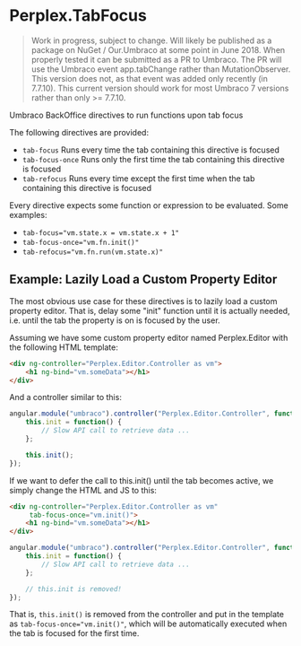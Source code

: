 # Perplex.TabFocus

> Work in progress, subject to change. Will likely be published as a package on NuGet / Our.Umbraco at some point in June 2018. When properly tested it can be submitted as a PR to Umbraco. The PR will use the Umbraco event app.tabChange rather than MutationObserver. This version does not, as that event was added only recently (in 7.7.10). This current version should work for most Umbraco 7 versions rather than only >= 7.7.10.

Umbraco BackOffice directives to run functions upon tab focus

The following directives are provided:

-   `tab-focus`
    Runs every time the tab containing this directive is focused
-   `tab-focus-once`
    Runs only the first time the tab containing this directive is focused
-   `tab-refocus`
    Runs every time except the first time when the tab containing this directive is focused

Every directive expects some function or expression to be evaluated. Some examples:

-   `tab-focus="vm.state.x = vm.state.x + 1"`
-   `tab-focus-once="vm.fn.init()"`
-   `tab-refocus="vm.fn.run(vm.state.x)"`

## Example: Lazily Load a Custom Property Editor

The most obvious use case for these directives is to lazily load a custom property editor.
That is, delay some "init" function until it is actually needed, i.e. until the tab the property is on is focused by the user.

Assuming we have some custom property editor named Perplex.Editor with the following HTML template:

```html
<div ng-controller="Perplex.Editor.Controller as vm">
    <h1 ng-bind="vm.someData"></h1>
</div>
```

And a controller similar to this:

```javascript
angular.module("umbraco").controller("Perplex.Editor.Controller", function() {
    this.init = function() {
        // Slow API call to retrieve data ...
    };

    this.init();
});
```

If we want to defer the call to this.init() until the tab becomes active, we simply change the HTML and JS to this:

```html
<div ng-controller="Perplex.Editor.Controller as vm"
     tab-focus-once="vm.init()">
    <h1 ng-bind="vm.someData"></h1>
</div>
```

```javascript
angular.module("umbraco").controller("Perplex.Editor.Controller", function() {
    this.init = function() {
        // Slow API call to retrieve data ...
    };

    // this.init is removed!
});
```

That is, `this.init()` is removed from the controller and put in the template as `tab-focus-once="vm.init()"`, which will be automatically executed when the tab is focused for the first time.
